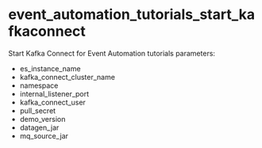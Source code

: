 # event_automation_tutorials_start_kafkaconnect

Start Kafka Connect for Event Automation tutorials
parameters:
- es_instance_name
- kafka_connect_cluster_name
- namespace
- internal_listener_port
- kafka_connect_user
- pull_secret
- demo_version
- datagen_jar
- mq_source_jar
